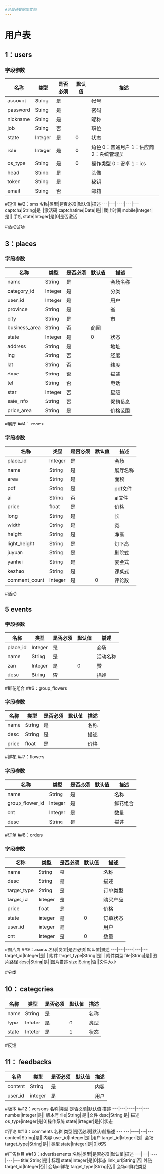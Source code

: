 ```yaml
---
#会展通数据库文档 
---
```

 
 
# 用户表
## 1：users
### 字段参数
名称|类型|是否必须|默认值|描述
---|---|----|---|---
account|String|是| |帐号
password|String|是| |密码
nickname|String|是| | 昵称
job|String|否| | 职位
state|Integer|是| 0 |状态
role|Integer| 是| 0 |角色 0：普通用户 1：供应商 2：系统管理员
os_type| String| 是| 0 |操作类型 0：安卓 1：ios
head|String|是||头像
token|String|是| | 秘钥 
email|String|否| |邮箱

#短信
##2：sms
名称|类型|是否必须|默认值|描述
---|---|----|---|---
captcha|String|是| |激活码
captchatime|Date|是| |截止时间
mobile|Integer|是|| 手机
state|Integer|是|0|是否激活


#活动会场
## 3：places
### 字段参数
名称|类型|是否必须|默认值|描述
---|---|----|---|---
name|String |是| | 会场名称
category_id|Integer|是| |分类
user_id|Integer|是||用户
province|String|是||省
city|String|是||市
business_area|String|否|商圈
state|Integer| 是| 0 |状态
address|String|是| | 地址
lng|String | 否| | 经度
lat|String | 否| | 纬度
desc|String | 否| | 描述
tel|String | 否||电话
star|Integer|否||星级
sale_info|String| 否||促销信息
price_area |String|是 || 价格范围

#展厅
##4： rooms
### 字段参数
名称|类型|是否必须|默认值|描述
---|---|----|---|---
place_id|Integer|是| |会场
name|String |是| | 展厅名称
area|String |是| | 面积
pdf | String |是| | pdf文件
ai |String |否|| ai文件
price |float|是 || 价格
long |String |是|| 长
width |String |是|| 宽
height |String |是|| 净高
light_height |String |是|| 灯下高
juyuan|String|是||剧院式
yanhui|String|是||宴会式
kezhuo|String|是||课桌式
comment_count|Integer|是|0|评论数

#活动
## 5 events
### 字段参数
名称|类型|是否必须|默认值|描述
---|---|----|---|---
place_id|Integer|是| |会场
name|String |是| | 活动名称
zan|Integer|是| 0 |赞
desc|String|否| | 描述


#鲜花组合
##6：group_flowers
### 字段参数
名称|类型|是否必须|默认值|描述
---|---|----|---|---
name|String |是| | 名称
desc|String |是| | 描述
price|float|是| | 价格

#鲜花
##7：flowers
### 字段参数
名称|类型|是否必须|默认值|描述
---|---|----|---|---
name|String |是| | 名称
group_flower_id|Integer|是| |鲜花组合
cnt|Integer|是 || 数量
desc|String |是| | 描述

#订单
##8：orders
### 字段参数
名称|类型|是否必须|默认值|描述
---|---|----|---|---
name|String |是| | 名称
desc|String |是| | 描述
target_type|String|是|| 订单类型 
target_id |Integer|是|| 购买产品
price |float|是 || 价格
state|integer|是|0| 订单状态
user_id|integer|是| |用户
cnt|Integer|是|0|数量

#图片库
##9：assets
名称|类型|是否必须|默认值|描述
---|---|----|---|---
target_id|Integer|是| | 附件
target_type|String|是| | 附件类型
file|String|是||图片路径
desc|String|是||图片描述
size|String|否||文件大小

#分类
## 10： categories
名称|类型|是否必须|默认值|描述
---|---|----|---|---
name|String|是||名称
type|Inteter|是|0|类型
state|Inteter|是|1|状态

#反馈
## 11： feedbacks
名称|类型|是否必须|默认值|描述
---|---|----|---|---
content|String|是||内容
user_id|integer|是|| 用户

#版本
##12：versions
名称|类型|是否必须|默认值|描述
---|---|----|---|---
number|integer|是|| 版本号
file|String| 是||文件
desc|String|是||描述
os_type|integer|是|0|操作系统
state||integer|是|0|状态

#评论
##13：comments
名称|类型|是否必须|默认值|描述
---|---|----|---|---
content|String|是|| 内容
user_id|Integer|是||用户
target_id|Integer|是|| 会场
target_type|String|是|| 类型
state|Integer|是|0|状态

#广告栏目
##13：advertisements
名称|类型|是否必须|默认值|描述
---|---|----|---|---
title|String|是|| 标题
state|Integer|是|0|状态
link_url|String|否||外链
target_id|Integer|否|| 会场or鲜花
target_type|String|否|| 会场or鲜花类型
 
